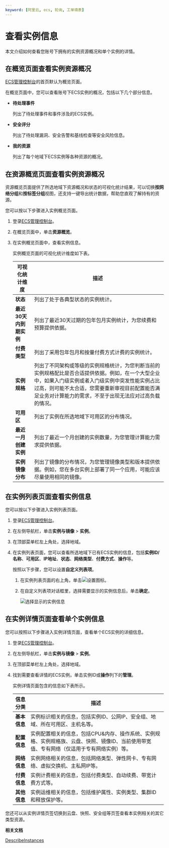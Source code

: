 ```yaml
---
keyword: [阿里云, ecs, 轮询, 工单填表]
---
```


# 查看实例信息

本文介绍如何查看您账号下拥有的实例资源概况和单个实例的详情。

## 在概览页面查看实例资源概况

[ECS管理控制台](https://ecs.console.aliyun.com/#/home)的首页默认为概览页面。

在概览页面中，您可以查看账号下ECS实例的概况，包括以下几个部分信息。

-   **待处理事件**

    列出了待处理事件和事件涉及的ECS实例。

-   **安全评分**

    列出了待处理漏洞、安全告警和基线检查等安全风险信息。

-   **我的资源**

    列出了每个地域下ECS实例等各种资源的概况。


## 在资源概览页面查看实例资源概况

资源概览页面提供了所选地域下资源概况和状态的可视化统计结果，可以切换**按网络分组**和**按标签分组**视图，还支持一键导出统计数据，帮助您直观了解持有的资源。

您可以按以下步骤进入实例概览页面。

1.  登录[ECS管理控制台](https://ecs.console.aliyun.com)。

2.  在概览页面中，单击**资源概览**。

3.  在实例概览页面中，查看实例信息。

    实例概览页面的可视化统计维度如下表。

    |可视化统计维度|描述|
    |-------|--|
    |**状态**|列出了处于各典型状态的实例统计。|
    |**最近30天内到期实例**|列出了最近30天过期的包年包月实例统计，为您续费和预算提供依据。|
    |**付费类型**|列出了采用包年包月和按量付费方式计费的实例统计。|
    |**实例规格**|列出了不同架构或等级的实例规格统计，为您判断当前的实例规格配比是否合适提供依据。例如，在一个大型企业中，如果入门级实例或者入门级实例中突发性能实例占比过高，则可能不太合适，您需要重新审视目前配置能否满足业务对计算能力的需求，不至于出现无法应对过高负载的情况。|
    |**可用区**|列出了实例在所选地域下可用区的分布情况。|
    |**最近一月创建实例**|列出了最近一个月创建的实例数量，为您管理计算能力需求提供依据。|
    |**实例镜像分布**|列出了镜像的分布情况，为您管理镜像类型和版本提供依据。例如，您在多台实例上部署了同一个应用，可能应该尽量使用相同的镜像。|


## 在实例列表页面查看实例信息

您可以按以下步骤进入实例列表页面。

1.  登录[ECS管理控制台](https://ecs.console.aliyun.com)。

2.  在左侧导航栏，单击**实例与镜像** \> **实例**。

3.  在顶部菜单栏左上角处，选择地域。

4.  在实例列表页面，您可以查看所选地域下已有ECS实例的信息，包括**实例ID/名称**、**可用区**、**IP地址**、**状态**、**网络类型**、**付费方式**、**操作**等。

    按照以下步骤，您可以设置**自定义列表项**。

    1.  在实例列表页面的右上角，单击![设置图标](https://static-aliyun-doc.oss-accelerate.aliyuncs.com/assets/img/zh-CN/9014359951/p129352.png)。

    2.  在自定义列表项对话框里，选择需要显示的实例信息后，单击**确定**。

        ![选择显示的实例信息](https://static-aliyun-doc.oss-accelerate.aliyuncs.com/assets/img/zh-CN/9014359951/p5368.png)


## 在实例详情页面查看单个实例信息

您可以按照以下步骤进入实例详情页面，查看单个ECS实例的详细信息。

1.  登录[ECS管理控制台](https://ecs.console.aliyun.com)。

2.  在左侧导航栏，单击**实例与镜像** \> **实例**。

3.  在顶部菜单栏左上角处，选择地域。

4.  找到需要查看详情的ECS实例，单击实例ID或**操作**列下的**管理**。

    实例详情页面包含的信息如下表所示。

    |信息分类|描述|
    |----|--|
    |**基本信息**|实例标识相关的信息，包括实例ID、公网IP、安全组、地域、所在可用区、主机名等。|
    |**配置信息**|实例配置相关的信息，包括CPU&内存、操作系统、实例规格、实例规格族、云盘、快照、镜像ID、当前使用带宽值、专有网络（仅适用于专有网络实例）等。|
    |**网络信息**|实例网络相关的信息，包括网络类型、弹性网卡、专有网络、虚拟交换机、主私网IP等。|
    |**付费信息**|实例计费相关的信息，包括付费类型、自动续费、带宽计费方式等。|
    |**其他信息**|实例运维相关的信息，包括维护属性、实例类型、集群ID和释放保护等。|


您还可以从实例详情页签切换到云盘、快照、安全组等页签查看本实例相关的其它类型资源。

**相关文档**  


[DescribeInstances](/cn.zh-CN/API参考/实例/DescribeInstances.md)


